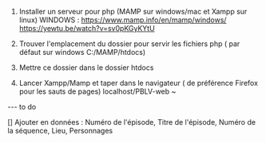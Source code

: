 1. Installer un serveur pour php (MAMP sur windows/mac et Xampp sur linux)
    WINDOWS : https://www.mamp.info/en/mamp/windows/
    https://yewtu.be/watch?v=sv0pKGyKYtU

2. Trouver l'emplacement du dossier pour servir les fichiers php ( par défaut sur windows C:/MAMP/htdocs)

3. Mettre ce dossier dans le dossier htdocs

4. Lancer Xampp/Mamp et taper dans le navigateur ( de préférence Firefox pour les sauts de pages) localhost/PBLV-web
~

--- to do

 [] Ajouter en données : Numéro de l'épisode, Titre de l'épisode, Numéro de la séquence, Lieu, Personnages
